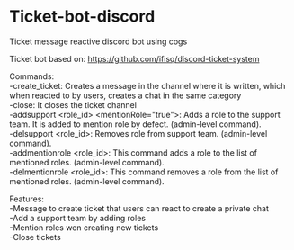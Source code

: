 # Ticket-bot-discord
Ticket message reactive discord bot using cogs

Ticket bot based on: https://github.com/ifisq/discord-ticket-system

Commands:  
-create_ticket: Creates a message in the channel where it is written, which when reacted to by users, creates a chat in the same category  
-close: It closes the ticket channel  
-addsupport <role_id> <mentionRole="true">: Adds a role to the support team. It is added to mention role by defect. (admin-level command).  
-delsupport <role_id>: Removes role from support team. (admin-level command).  
-addmentionrole <role_id>: This command adds a role to the list of mentioned roles. (admin-level command).  
-delmentionrole <role_id>: This command removes a role from the list of mentioned roles. (admin-level command).  

Features:  
-Message to create ticket that users can react to create a private chat  
-Add a support team by adding roles  
-Mention roles wen creating new tickets  
-Close tickets  
